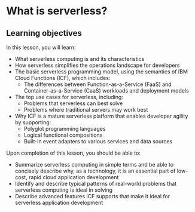 <!--
#
# Licensed to the Apache Software Foundation (ASF) under one or more
# contributor license agreements.  See the NOTICE file distributed with
# this work for additional information regarding copyright ownership.
# The ASF licenses this file to You under the Apache License, Version 2.0
# (the "License"); you may not use this file except in compliance with
# the License.  You may obtain a copy of the License at
#
#     http://www.apache.org/licenses/LICENSE-2.0
#
# Unless required by applicable law or agreed to in writing, software
# distributed under the License is distributed on an "AS IS" BASIS,
# WITHOUT WARRANTIES OR CONDITIONS OF ANY KIND, either express or implied.
# See the License for the specific language governing permissions and
# limitations under the License.
#
-->

# What is serverless?

## Learning objectives

In this lesson, you will learn:

* What serverless computing is and its characteristics
* How serverless simplifies the operations landscape for developers
* The basic serverless programming model, using the semantics of IBM Cloud Functions (ICF), which includes:
  * The differences between Function-as-a-Service (FaaS) and Container-as-a-Service (CaaS) workloads and deployment models
* The top use cases for serverless, including:
  * Problems that serverless can best solve
  * Problems where traditional servers may work best
* Why ICF is a mature serverless platform that enables developer agility by supporting:
  * Polyglot programming languages
  * Logical functional compositions
  * Built-in event adapters to various services and data sources

Upon completion of this lesson, you should be able to:

* Summarize serverless computing in simple terms and be able to concisely describe why, as a technology, it is an essential part of low-cost, rapid cloud application development
* Identify and describe typical patterns of real-world problems that serverless computing is ideal in solving
* Describe advanced features ICF supports that make it ideal for serverless application development
